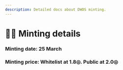 ```yaml
---
description: Detailed docs about DWOS minting.
---
```


# 👩🎨 Minting details

### Minting date: 25 March

### Minting price: Whitelist at 1.8◎. Public at 2.0◎

